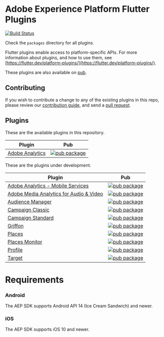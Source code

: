 # Adobe Experience Platform Flutter Plugins

[![Build Status](https://api.cirrus-ci.com/github/vrtdev/flutter_adobe_experience_platform.svg)](https://cirrus-ci.com/github/vrtdev/flutter_adobe_experience_platform/master)

Check the `packages` directory for all plugins.

Flutter plugins enable access to platform-specific APIs. For more information
about plugins, and how to use them, see
[https://flutter.dev/platform-plugins/](https://flutter.dev/platform-plugins/).

These plugins are also available on
[pub](https://pub.dev/flutter/packages).

## Contributing

If you wish to contribute a change to any of the existing plugins in this repo,
please review our [contribution guide](https://github.com/vrtdev/flutter_adobe_experience_platform/master/CONTRIBUTING.md),
and send a [pull request](https://github.com/vrtdev/flutter_adobe_experience_platform/pulls).

## Plugins
These are the available plugins in this repository.

| Plugin | Pub |
|--------|-----|
| [Adobe Analytics](./packages/adobe_analytics) | [![pub package](https://img.shields.io/pub/v/adobe_analytics.svg)](https://pub.dev/packages/adobe_analytics) |

These are the plugins under development.

| Plugin | Pub |
|--------|-----|
| [Adobe Analytics - Mobile Services](./packages/analytics-mobile-services) | [![pub package](https://img.shields.io/pub/v/analytics-mobile-services.svg)](https://pub.dev/packages/adobe_experience_platform_analytics-mobile-services) |
| [Adobe Media Analytics for Audio & Video](./packages/media-analytics) | [![pub package](https://img.shields.io/pub/v/media-analytics.svg)](https://pub.dev/packages/adobe_experience_platform_media_analytics) |
| [Audience Manager](./packages/audience-manager) | [![pub package](https://img.shields.io/pub/v/audience-manager.svg)](https://pub.dev/packages/adobe_experience_platform_audience_manager) |
| [Campaign Classic](./packages/campaign-classic) | [![pub package](https://img.shields.io/pub/v/campaign-classic.svg)](https://pub.dev/packages/adobe_experience_platform_campaign_classic) |
| [Campaign Standard](./packages/campaign-standard) | [![pub package](https://img.shields.io/pub/v/campaign-standard.svg)](https://pub.dev/packages/adobe_experience_platform_campaign_standard) |
| [Griffon](./packages/griffon) | [![pub package](https://img.shields.io/pub/v/griffon.svg)](https://pub.dev/packages/adobe_experience_platform_griffon) |
| [Places](./packages/places) | [![pub package](https://img.shields.io/pub/v/places.svg)](https://pub.dev/packages/adobe_experience_platform_places) |
| [Places Monitor](./packages/places-monitor) | [![pub package](https://img.shields.io/pub/v/places-monitor.svg)](https://pub.dev/packages/adobe_experience_platform_places_monitor) |
| [Profile](./packages/profile) | [![pub package](https://img.shields.io/pub/v/profile.svg)](https://pub.dev/packages/adobe_experience_platform_profile) |
| [Target](./packages/target) | [![pub package](https://img.shields.io/pub/v/target.svg)](https://pub.dev/packages/adobe_experience_platform_target) |

# Requirements

### Android

The AEP SDK supports Android API 14 (Ice Cream Sandwich) and newer.

### iOS

The AEP SDK supports iOS 10 and newer.
